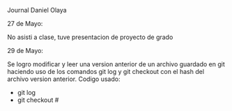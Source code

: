 Journal Daniel Olaya

27 de Mayo: 

No asisti a clase, tuve presentacion de proyecto de grado

29 de Mayo:

Se logro modificar y leer una version anterior de un archivo guardado en git haciendo uso de los comandos git log y git checkout con el hash del archivo version anterior. Codigo usado:
- git log
- git checkout #
